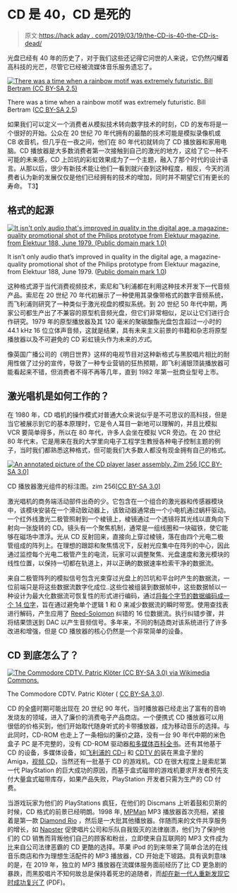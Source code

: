 # CD 是 40，CD 是死的

> 原文:[https://hack aday . com/2019/03/19/the-CD-is-40-the-CD-is-dead/](https://hackaday.com/2019/03/19/the-cd-is-40-the-cd-is-dead/)

光盘已经有 40 年的历史了，对于我们这些还记得它问世的人来说，它仍然闪耀着高科技的光芒，尽管它已经被流媒体音乐服务遗忘了。

[![There was a time when a rainbow motif was extremely futuristic. Bill Bertram (CC BY-SA 2.5) ](../Images/fed6f85df57c4d2351a5849d4d930a5f.png)](https://hackaday.com/wp-content/uploads/2019/03/spectrum-corner.jpg)

There was a time when a rainbow motif was extremely futuristic. Bill Bertram ([CC BY-SA 2.5](https://commons.wikimedia.org/wiki/File:ZXSpectrum48k.jpg))

如果我们可以定义一个消费者从模拟技术转向数字技术的时刻，CD 的发布将是一个很好的开始。公众在 20 世纪 70 年代拥有的最酷的技术可能是模拟录像机或 CB 收音机，但几乎在一夜之间，他们在 80 年代初就转向了 CD 播放器和家用电脑。CD 播放器是大多数消费者第一次接触到自己的激光的地方，这给了它一种不可能的未来感，CD 上凹坑的彩虹效果成为了一个主题，融入了那个时代的设计语言。从那以后，很少有新技术能让他们一看到就兴奋到这种程度，相反，今天的消费者认为新的发展仅仅是他们已经拥有的技术的增加，同时并不期望它们有更长的寿命。
T3】

## 格式的起源

[![It isn't only audio that's improved in quality in the digital age, a magazine-quality promotional shot of the Philips prototype from Elektuur magazine, from Elektuur 188, June 1979\. (Public domain mark 1.0)](../Images/e7b67a40f59e16c99fb8fcb3e33e8a99.png)](https://hackaday.com/wp-content/uploads/2019/03/elektuur-philips-cd.jpg)

It isn’t only audio that’s improved in quality in the digital age, a magazine-quality promotional shot of the Philips prototype from Elektuur magazine, from Elektuur 188, June 1979\. ([Public domain mark 1.0](https://archive.org/details/Elektuur18819796/page/n43?q=compact+disc))

这种格式源于当代消费视频技术，索尼和飞利浦都在利用这种技术开发下一代音频产品。索尼在 20 世纪 70 年代初展示了一种使用其录像带格式的数字音频系统，而飞利浦则研究了一种类似于激光视盘的模拟系统。到 20 世纪 50 年代中期，两家公司都生产出了不兼容的原型机音频光盘，但它们非常相似，足以让它们进行合作研究。1979 年的原型播放器及其 120 毫米的聚碳酸酯光盘包含超过一小时的 44.1 kHz 16 位立体声音频，这就是结果，具有未来主义前景的书籍和杂志将原型播放器以及不可避免的 CD 彩虹镜头作为未来的*方式*。

像英国广播公司的《明日世界》这样的电视节目对这种新格式与黑胶唱片相比的耐用性做了过分的宣传，导致了一种专业营销的狂热预期，即飞利浦银顶装播放器可能看起来不错，但消费者不得不再等几年，直到 1982 年第一批商业型号上市。

## 激光唱机是如何工作的？

在 1980 年，CD 唱机的操作模式对普通大众来说似乎是不可思议的高科技，但是当它被展示到它的基本原理时，它是令人耳目一新地可以理解的，并且比模拟 VCR 要简单得多，所以在 80 年代，许多人会坐在模拟 VCR 旁边。在 20 世纪 80 年代末，它是用来在我的大学里向电子工程学生教授各种电子控制主题的例子，当时我们都熟悉这种格式，但可能我们大多数人都没有现金拥有自己的格式。

[![An annotated picture of the CD player laser assembly. Zim 256 [CC BY-SA 3.0]](../Images/ebd4578290df593405dae9e18e3800c8.png)](https://hackaday.com/wp-content/uploads/2019/03/philips_1_beam_tracking_laser_optical_assembly.jpg)

CD 播放器激光组件的标注图。zim 256[[CC BY-SA 3.0](https://commons.wikimedia.org/wiki/File:Philips_1_beam_tracking_Laser_Optical_Assembly.jpg)]

激光唱机的商务端活动部件出奇的少。它包含在一个组合的激光器和传感器模块中，该模块安装在一个滑动致动器上，该致动器通常由一个小电机通过蜗杆驱动。一个红外线激光二极管照射到一个棱镜上，棱镜通过一个透镜将其光线以直角向下射向一张旋转的 CD。镜头有一个聚焦机制，通常是一组线圈和一块磁铁，使它能够在磁场中漂浮。光从 CD 反射回来，直接向上穿过棱镜，落在由四个光电二极管组成的阵列上。在理想的跟踪和聚焦情况下，反射光应集中在阵列的中心，因此通过监控每个光电二极管产生的电流，玩家可以调整聚焦、光盘速度和激光模块的线性位置，以保持一切都在轨道上，并以正确的数据速率检索干净的数据流。

来自二极管阵列的模拟信号包含光束穿过光盘上的凹坑和平台时产生的数据流，一位前端只是将这些数据流数字化成位..这些位被组装到数据帧中，这些数据帧以一种设计为最大化数据流可恢复性的形式进行编码，通过[将每个字节的数据编码成一个 14 位字](https://en.wikipedia.org/wiki/Eight-to-fourteen_modulation)，旨在通过避免单个逻辑 1 和 0 来减少数据流的瞬时带宽。使用查找表进行解码，产生应用了 [Reed-Solomon](https://en.wikipedia.org/wiki/Reed%E2%80%93Solomon_error_correction) 纠错的 16 位数据流。执行纠错步骤，并将结果馈送到 DAC 以产生音频信号。多年来，不同的制造商对该系统进行了许多改进和增强，但是 CD 播放器的核心仍然是一个非常简单的设备。

## CD 到底怎么了？

[![The Commodore CDTV. Patric Klöter (CC BY-SA 3.0) via Wikimedia Commons.](../Images/083edf41b05dd3c9dea69065dd0108e0.png)](https://hackaday.com/wp-content/uploads/2016/11/cdtv.jpg)

The Commodore CDTV. Patric Klöter ( [CC BY-SA 3.0](https://commons.wikimedia.org/wiki/File:CDTV.jpg)).

CD 的全盛时期可能出现在 20 世纪 90 年代，当时播放器已经走出了富有的音响发烧友的领域，进入了廉价的消费电子产品商店。一个便携式 CD 播放器可以用很低的价格买到，他们开始取代随身听式的卡带播放器，成为移动音乐的选择。与此同时，CD-ROM 也走上了一条相似的廉价之路，没有一台 90 年代中期的米色盒子 PC 是不完整的，没有 CD-ROM 驱动器[和多媒体百科全书](https://hackaday.com/2016/11/15/medium-over-message-a-cd-rom-multimedia-bubble-survivors-tale/)。还有其他基于 CD 的设备，多媒体设备，如[飞利浦的 CD-i](https://en.wikipedia.org/wiki/Philips_CD-i) 和 [CDTV 的](https://en.wikipedia.org/wiki/Commodore_CDTV)装在黑盒子里的 Amiga，[视频 CD](https://en.wikipedia.org/wiki/Video_CD)，当然还有一批基于 CD 的游戏机。CD 在很大程度上是索尼第一代 PlayStation 的巨大成功的原因，而基于盒式磁带的游戏机要求开发者预先支付大量盒式磁带库存，如果产品失败，PlayStation 开发者只需为生产的 CD 付费。

当游戏玩家为他们的 PlayStations 疯狂，在他们的 Discmans 上听着鼓和贝斯的时候，CD 格式的前景已经明朗。1998 年, [MPMan](https://en.wikipedia.org/wiki/MPMan) MP3 播放器首次亮相，紧接着是第一款 [Diamond Rio](https://en.wikipedia.org/wiki/Rio_(digital_audio_players)) ，然后是一大批其他播放器。伴随而来的文件共享服务的增长，如 [Napster](https://en.wikipedia.org/wiki/Napster) 促使唱片公司和乐队自我毁灭的法律崩溃，他们为了保护他们的 CD 销售而背叛他们自己的顾客和粉丝，立即使来自互联网的 MP3 文件成为比来自公司法律恶霸的 CD 更酷的选择。苹果 iPod 的到来带来了简单合法的在线音乐商店和作为理想生活配件的 MP3 播放器，CD 开始走下坡路。具有讽刺意味的是，在 2019 年，独立的 MP3 播放器在流媒体服务面前经历了比 CD 更急剧的暴跌，而黑胶唱片不知何故总是保持着死忠的追随者，而[却在新一代人重新发现它时成功复兴了](http://www.riaa.com/wp-content/uploads/2019/02/RIAA-2018-Year-End-Music-Industry-Revenue-Report.pdf) (PDF)。